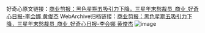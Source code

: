 好奇心原文链接：[商业剪报：黑色星期五吸引力下降，三星年末愁裁员_商业_好奇心日报-李会娜 黄俊杰](https://www.qdaily.com/articles/3996.html)
WebArchive归档链接：[商业剪报：黑色星期五吸引力下降，三星年末愁裁员_商业_好奇心日报-李会娜 黄俊杰](http://web.archive.org/web/20190623153349/https://www.qdaily.com/articles/3996.html)
![image](http://ww3.sinaimg.cn/large/007d5XDply1g3vdpv32bvj30u035k1kx)